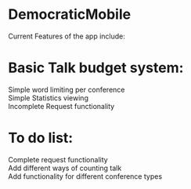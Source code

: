 # DemocraticMobile

Current Features of the app include:

# Basic Talk budget system:
  Simple word limiting per conference  
  Simple Statistics viewing  
  Incomplete Request functionality  
 
# To do list:
  Complete request functionality  
  Add different ways of counting talk  
  Add functionality for different conference types  
